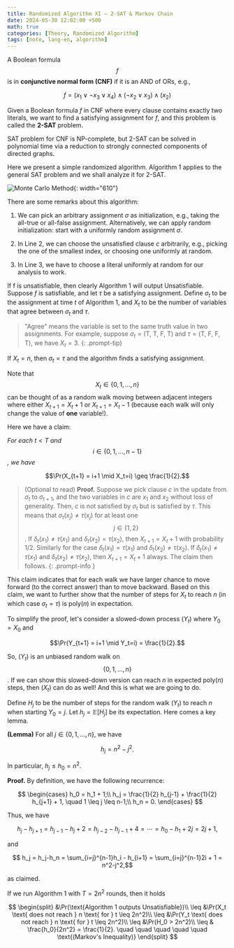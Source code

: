 ```yaml
---
title: Randomized Algorithm XI — 2-SAT & Markov Chain
date: 2024-05-30 12:02:00 +500
math: true
categories: [Theory, Randomized Algorithm]
tags: [note, lang-en, algorithm]
---
```


A Boolean formula $$f$$ is in **conjunctive normal form (CNF)** if it is an AND of ORs, e.g.,

$$ f = (x_1 \lor \lnot x_3 \lor x_4) \land (\lnot x_2 \lor x_3) \land (x_2)$$

Given a Boolean formula $f$ in CNF where every clause contains exactly two literals, we want to find a satisfying assignment for $f$, and this problem is called the **2-SAT** problem.

SAT problem for CNF is NP-complete, but 2-SAT can be solved in polynomial time via a reduction to strongly connected components of directed graphs. 

Here we present a simple randomized algorithm. Algorithm 1 applies to the general SAT problem and we shall analyze it for 2-SAT.

![Monte Carlo Method]({{site.url}}/assets/img/2024-05-12/alg17.png){: width="610"}

There are some remarks about this algorithm:

1. We can pick an arbitrary assignment $\sigma$ as initialization, e.g., taking the all-true or all-false assignment. Alternatively, we can apply random initialization: start with a uniformly random assignment $\sigma$.

2. In Line 2, we can choose the unsatisfied clause $c$ arbitrarily, e.g., picking the one of the smallest index,
or choosing one uniformly at random.

3. In Line 3, we have to choose a literal uniformly at random for our analysis to work.

If f is unsatisfiable, then clearly Algorithm 1 will output Unsatisfiable. Suppose $f$ is satisfiable, and let $\tau$ be a satisfying assignment. Define $\sigma_t$ to be the assignment at time $t$ of Algorithm 1, and $X_t$ to be the
number of variables that agree between $\sigma_t$ and $\tau$.

> "Agree" means the variable is set to the same truth value in two assignments. For example, suppose $\sigma_t = (\text{T, T, F, T})$ and $\tau = (\text{T, F, F, T})$, we have $X_t = 3$.
{: .prompt-tip}

If $X_t = n$, then $\sigma_t = \tau$ and the algorithm finds a satisfying assignment. 

Note that $$X_t \in \{ 0,1,...,n \}$$ can be thought of as a random walk moving between adjacent integers where either $X_{t+1} = X_{t}+1$ or $X_{t+1} = X_{t}-1$ (because each walk will only change the value of **one** variable!).

Here we have a claim:

*For each* $t < T$ *and* $$i \in \{ 0,1,...,n-1 \}$$ *, we have*

$$\Pr(X_{t+1} = i+1 \mid X_t=i) \geq \frac{1}{2}.$$

>(Optional to read) **Proof.** Suppose we pick clause $c$ in the update from $\sigma_t$ to $\sigma_{t+1}$, and the two variables in $c$ are $x_1$ and $x_2$ without loss of generality. Then, $c$ is not satisfied by $\sigma_t$ but is satisfied by $\tau$. This means that $\sigma_t(x_j) \neq \tau(x_j)$ for at least one $$j \in \{ 1,2 \}$$. If $\delta_t(x_1) \neq \tau(x_1)$ and $\delta_t(x_2) = \tau(x_2)$, then $X_{t+1} = X_t + 1$ with probability 1/2. Similarly for the case $\delta_t(x_1) = \tau(x_1)$ and $\delta_t(x_2) \neq \tau(x_2)$. If $\delta_t(x_1) \neq \tau(x_1)$ and $\delta_t(x_2) \neq \tau(x_2)$, then $X_{t+1} = X_t + 1$ always. The claim then follows.
{: .prompt-info }

This claim indicates that for each walk we have larger chance to move forward (to the correct answer) than to move backward. Based on this claim, we want to further show that the number of steps for $X_t$ to reach $n$ (in which case $\sigma_t = \tau$) is $\text{poly}(n)$ in expectation.

To simplify the proof, let's consider a slowed-down process $(Y_t)$ where $Y_0 = X_0$ and 

$$\Pr(Y_{t+1} = i+1 \mid Y_t=i) = \frac{1}{2}.$$

So, $(Y_t)$ is an unbiased random walk on $$\{ 0,1,...,n \}$$. If we can show this slowed-down version can reach $n$ in expected $\text{poly}(n)$ steps, then $(X_t)$ can do as well! And this is what we are going to do.

Define $H_j$ to be the number of steps for the random walk $(Y_t)$ to reach $n$ when starting $Y_0 = j$. Let $h_j = \mathbb{E}[H_j]$ be its expectation. Here comes a key lemma.

**(Lemma)** For all $j \in \{ 0,1,...,n \}$, we have

$$h_j = n^2 - j^2.$$

In particular, $h_j \leq h_0 = n^2$.

**Proof.** By definition, we have the following recurrence:

$$
\begin{cases}
h_0 = h_1 + 1;\\
h_j = \frac{1}{2} h_{j-1} + \frac{1}{2} h_{j+1} + 1, \quad 1 \leq j \leq n-1;\\
h_n = 0.
\end{cases}
$$

Thus, we have 

$$ h_j-h_{j+1} = h_{j-1} - h_{j} + 2 = h_{j-2} - h_{j-1} + 4 = \cdots = h_0-h_1+2j = 2j + 1,$$

and 

$$ h_j = h_j-h_n = \sum_{i=j}^{n-1}h_i - h_{i+1} =  \sum_{i=j}^{n-1}2i + 1 = n^2-j^2,$$

as claimed.

If we run Algorithm 1 with $T = 2n^2$ rounds, then it holds

$$
\begin{split}
&\Pr(\text{Algorithm 1 outputs Unsatisfiable})\\
\leq &\Pr(X_t \text{ does not reach } n \text{ for } t \leq 2n^2)\\
\leq &\Pr(Y_t \text{ does not reach } n \text{ for } t \leq 2n^2)\\
\leq &\Pr(H_0 > 2n^2)\\
\leq & \frac{h_0}{2n^2} = \frac{1}{2}. \quad \quad \quad \quad \quad \text{(Markov's Inequality)}
\end{split}
$$





